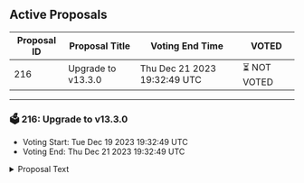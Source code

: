## Active Proposals

| Proposal ID | Proposal Title | Voting End Time | VOTED |
|-------------|----------------|-----------------|-------|
| 216 | Upgrade to v13.3.0 | Thu Dec 21 2023 19:32:49 UTC | ⏳ NOT VOTED |

---

### 🗳 216: Upgrade to v13.3.0
- Voting Start: Tue Dec 19 2023 19:32:49 UTC
- Voting End: Thu Dec 21 2023 19:32:49 UTC

<details>
<summary>Proposal Text</summary>
 
Upgrade the comdex chain to v13.3.0. Read more at [https://github.com/comdex-official/comdex/releases/tag/v13.3.0](https://github.com/comdex-official/comdex/releases/tag/v13.3.0) <br/> Upgrade docs: [https://github.com/comdex-official/networks/blob/main/mainnet/16_v13.3.0_Mainet_upgrade.md](https://github.com/comdex-official/networks/blob/main/mainnet/16_v13.3.0_Mainet_upgrade.md) <br/><br/> Upgrade Date: 22nd December 13:30 UTC <br/>Chain Upgrade Height: 10981900 <br/>By voting Yes, you agree to amend the upgrades proposed. <br/>By voting No, you do not agree to amend the upgrades proposed.
</details>
